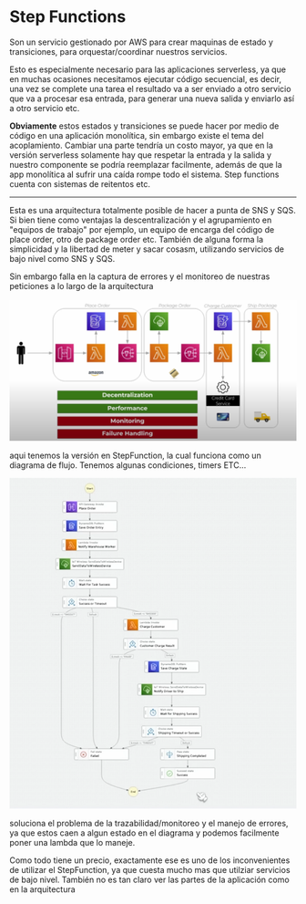 # Step Functions

Son un servicio gestionado por AWS para crear maquinas de estado y transiciones, para orquestar/coordinar nuestros servicios.

Esto es especialmente necesario para las aplicaciones serverless, ya que en muchas ocasiones necesitamos ejecutar código secuencial, es decir, una vez se complete una tarea el resultado va a ser enviado a otro servicio que va a procesar esa entrada, para generar una nueva salida y enviarlo así a otro servicio etc.

**Obviamente** estos estados y transiciones se puede hacer por medio de código en una aplicación monolítica, sin embargo existe el tema del acoplamiento. Cambiar una parte tendría un costo mayor, ya que en la versión serverless solamente hay que respetar la entrada y la salida y nuestro componente se podría reemplazar facilmente, además de que la app monolítica al sufrir una caída rompe todo el sistema. Step functions cuenta con sistemas de reitentos etc.

---

Esta es una arquitectura totalmente posible de hacer a punta de SNS y SQS. Si bien tiene como ventajas la descentralización y el agrupamiento en "equipos de trabajo" por ejemplo, un equipo de encarga del código de place order, otro de package order etc. También de alguna forma la simplicidad y la libertad de meter y sacar cosasm, utilizando servicios de bajo nivel como SNS y SQS.

Sin embargo falla en la captura de errores y el monitoreo de nuestras peticiones a lo largo de la arquitectura

![event_driven_arch](event_driven_arch.png)

aqui tenemos la versión en StepFunction, la cual funciona como un diagrama de flujo. Tenemos algunas condiciones, timers ETC...

![step_function_arch](step_function_arch.png)

soluciona el problema de la trazabilidad/monitoreo y el manejo de errores, ya que estos caen a algun estado en el diagrama y podemos facilmente poner una lambda que lo maneje.

Como todo tiene un precio, exactamente ese es uno de los inconvenientes de utilizar el StepFunction, ya que cuesta mucho mas que utilziar servicios de bajo nivel. También no es tan claro ver las partes de la aplicación como en la arquitectura